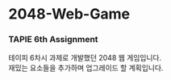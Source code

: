 # 2048-Web-Game
### TAPIE 6th Assignment
테이피 6차시 과제로 개발했던 2048 웹 게임입니다. <br />
재밌는 요소들을 추가하며 업그레이드 할 계획입니다.
